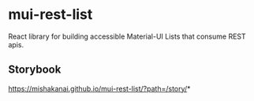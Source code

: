 # mui-rest-list

React library for building accessible Material-UI Lists that consume REST apis.

## Storybook
https://mishakanai.github.io/mui-rest-list/?path=/story/*
